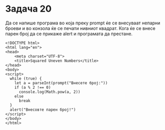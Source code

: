 # Задача 20

Да се напише програма во која преку prompt ќе се внесуваат непарни броеви
и во конзола ќе се печати нивниот квадрат. Кога ќе се внесе парен број
да се прикаже alert и програмата да престане.

~~~
<!DOCTYPE html>
<html lang="en">
<head>
    <meta charset="UTF-8">
    <title>Squared Uneven Numbers</title>
</head>
<body>
<script>
  while (true) {
    let a = parseInt(prompt("Внесете број:"))
    if (a % 2 !== 0)
      console.log(Math.pow(a, 2))
    else
      break
  }
  alert("Внесовте парен број!")
</script>
</body>
</html>
~~~